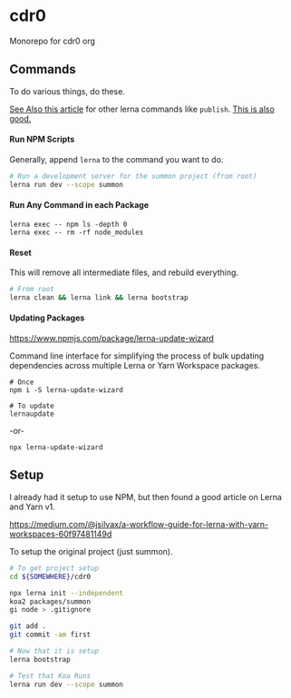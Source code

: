 # cdr0
Monorepo for cdr0 org

## Commands

To do various things, do these.

[See Also this article](https://medium.com/@jsilvax/a-workflow-guide-for-lerna-with-yarn-workspaces-60f97481149d)
for other lerna commands like `publish`. [This is also good.](https://medium.com/hy-vee-engineering/creating-a-monorepo-with-lerna-yarn-workspaces-cf163908965d)


#### Run NPM Scripts

Generally, append `lerna` to the command you want to do.

```sh
# Run a development server for the summon project (from root)
lerna run dev --scope summon
```

#### Run Any Command in each Package

```shell script
lerna exec -- npm ls -depth 0
lerna exec -- rm -rf node_modules
```

#### Reset

This will remove all intermediate files, and rebuild everything.

```sh
# From root
lerna clean && lerna link && lerna bootstrap
```

#### Updating Packages

https://www.npmjs.com/package/lerna-update-wizard

Command line interface for simplifying the process of bulk updating dependencies across multiple Lerna or Yarn Workspace packages.



```shell script
# Once
npm i -S lerna-update-wizard

# To update
lernaupdate
```

-or-

```shell script
npx lerna-update-wizard
```

## Setup

I already had it setup to use NPM, but then found a good article on Lerna and
Yarn v1.

https://medium.com/@jsilvax/a-workflow-guide-for-lerna-with-yarn-workspaces-60f97481149d

To setup the original project (just summon).

```sh
# To get project setup
cd ${SOMEWHERE}/cdr0

npx lerna init --independent
koa2 packages/summon
gi node > .gitignore

git add .
git commit -am first

# Now that it is setup
lerna bootstrap

# Test that Koa Runs
lerna run dev --scope summon
```

